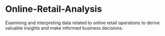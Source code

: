 # Online-Retail-Analysis
Examining and interpreting data related to online retail operations to derive valuable insights and make informed business decisions.
